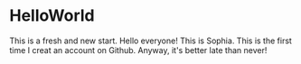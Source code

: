 # HelloWorld
This is a fresh and new start.
Hello everyone!
This is Sophia. This is the first time I creat an account on Github.
Anyway, it's better late than never!
